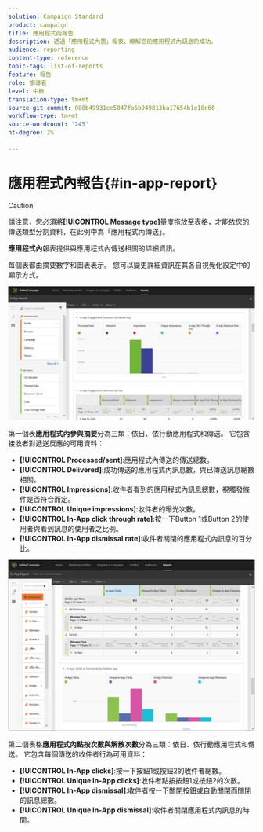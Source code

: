 ```yaml
---
solution: Campaign Standard
product: campaign
title: 應用程式內報告
description: 透過「應用程式內置」報表，瞭解您的應用程式內訊息的成功。
audience: reporting
content-type: reference
topic-tags: list-of-reports
feature: 報告
role: 領導者
level: 中級
translation-type: tm+mt
source-git-commit: 088b49931ee5047fa6b949813ba17654b1e10d60
workflow-type: tm+mt
source-wordcount: '245'
ht-degree: 2%

---
```



# 應用程式內報告{#in-app-report}

>[!CAUTION]
>
>請注意，您必須將&#x200B;**[!UICONTROL Message type]**&#x200B;量度拖放至表格，才能依您的傳送類型分割資料，在此例中為「應用程式內傳送」。

**應用程式內**&#x200B;報表提供與應用程式內傳送相關的詳細資訊。

每個表都由摘要數字和圖表表示。 您可以變更詳細資訊在其各自視覺化設定中的顯示方式。

![](assets/inapp_report.png)

第一個表&#x200B;**應用程式內參與摘要**&#x200B;分為三類：依日、依行動應用程式和傳送。 它包含接收者對遞送反應的可用資料：

* **[!UICONTROL Processed/sent]**:應用程式內傳送的傳送總數。
* **[!UICONTROL Delivered]**:成功傳送的應用程式內訊息數，與已傳送訊息總數相關。
* **[!UICONTROL Impressions]**:收件者看到的應用程式內訊息總數，視觸發條件是否符合而定。
* **[!UICONTROL Unique impressions]**:收件者的曝光次數。
* **[!UICONTROL In-App click through rate]**:按一下Button 1或Button 2的使用者與看到訊息的使用者之比例。
* **[!UICONTROL In-App dismissal rate]**:收件者關閉的應用程式內訊息的百分比。

![](assets/inapp_report_1.png)

第二個表格&#x200B;**應用程式內點按次數與解散次數**&#x200B;分為三類：依日、依行動應用程式和傳送。 它包含每個傳送的收件者行為可用資料：

* **[!UICONTROL In-App clicks]**:按一下按鈕1或按鈕2的收件者總數。
* **[!UICONTROL Unique In-App clicks]**:收件者點按按鈕1或按鈕2的次數。
* **[!UICONTROL In-App dismissal]**:收件者按一下關閉按鈕或自動關閉而關閉的訊息總數。
* **[!UICONTROL Unique In-App dismissal]**:收件者關閉應用程式內訊息的時間。

